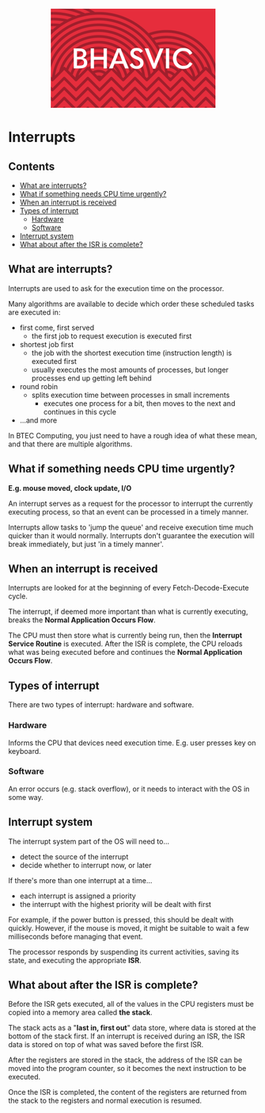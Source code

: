 <p align="center">
  <img src="https://github.com/davwheat-bhasvic/common-assets/blob/main/images/bhasvic/bhasvic-rect-hills-text-small.png?raw=true">
</p>

# Interrupts <!-- omit in toc -->

## Contents <!-- omit in toc -->

- [What are interrupts?](#what-are-interrupts)
- [What if something needs CPU time urgently?](#what-if-something-needs-cpu-time-urgently)
- [When an interrupt is received](#when-an-interrupt-is-received)
- [Types of interrupt](#types-of-interrupt)
  - [Hardware](#hardware)
  - [Software](#software)
- [Interrupt system](#interrupt-system)
- [What about after the ISR is complete?](#what-about-after-the-isr-is-complete)

## What are interrupts?

Interrupts are used to ask for the execution time on the processor.

Many algorithms are available to decide which order these scheduled tasks are executed in:

- first come, first served
  - the first job to request execution is executed first
- shortest job first
  - the job with the shortest execution time (instruction length) is executed first
  - usually executes the most amounts of processes, but longer processes end up getting left behind
- round robin
  - splits execution time between processes in small increments
    - executes one process for a bit, then moves to the next and continues in this cycle
- ...and more

In BTEC Computing, you just need to have a rough idea of what these mean, and that there are multiple algorithms.

## What if something needs CPU time urgently?

**E.g. mouse moved, clock update, I/O**

An interrupt serves as a request for the processor to interrupt the currently executing process, so that an event can be processed in a timely manner.

Interrupts allow tasks to 'jump the queue' and receive execution time much quicker than it would normally. Interrupts don't guarantee the execution will break immediately, but just 'in a timely manner'.

## When an interrupt is received

Interrupts are looked for at the beginning of every Fetch-Decode-Execute cycle.

The interrupt, if deemed more important than what is currently executing, breaks the **Normal Application Occurs Flow**.

The CPU must then store what is currently being run, then the **Interrupt Service Routine** is executed. After the ISR is complete, the CPU reloads what was being executed before and continues the **Normal Application Occurs Flow**.

## Types of interrupt

There are two types of interrupt: hardware and software.

### Hardware

Informs the CPU that devices need execution time. E.g. user presses key on keyboard.

### Software

An error occurs (e.g. stack overflow), or it needs to interact with the OS in some way.

## Interrupt system

The interrupt system part of the OS will need to...

- detect the source of the interrupt
- decide whether to interrupt now, or later

If there's more than one interrupt at a time...

- each interrupt is assigned a priority
- the interrupt with the highest priority will be dealt with first

For example, if the power button is pressed, this should be dealt with quickly. However, if the mouse is moved, it might be suitable to wait a few milliseconds before managing that event.

The processor responds by suspending its current activities, saving its state, and executing the appropriate **ISR**.

## What about after the ISR is complete?

Before the ISR gets executed, all of the values in the CPU registers must be copied into a memory area called **the stack**.

The stack acts as a "**last in, first out**" data store, where data is stored at the bottom of the stack first. If an interrupt is received during an ISR, the ISR data is stored on top of what was saved before the first ISR.

After the registers are stored in the stack, the address of the ISR can be moved into the program counter, so it becomes the next instruction to be executed.

Once the ISR is completed, the content of the registers are returned from the stack to the registers and normal execution is resumed.
